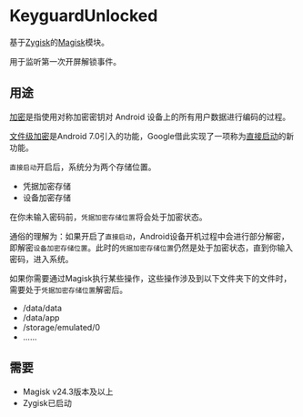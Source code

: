 # KeyguardUnlocked

基于[Zygisk](https://github.com/topjohnwu/zygisk-module-sample)的[Magisk](https://topjohnwu.github.io/Magisk/guides.html)模块。

用于监听第一次开屏解锁事件。

## 用途

[加密](https://source.android.com/security/encryption)是指使用对称加密密钥对 Android 设备上的所有用户数据进行编码的过程。

[文件级加密](https://source.android.com/security/encryption/file-based)是Android 7.0引入的功能，Google借此实现了一项称为[直接启动](https://developer.android.com/training/articles/direct-boot)的新功能。

`直接启动`开启后，系统分为两个存储位置。
* 凭据加密存储
* 设备加密存储

在你未输入密码前，`凭据加密存储位置`将会处于加密状态。

通俗的理解为：如果开启了`直接启动`，Android设备开机过程中会进行部分解密，即解密`设备加密存储位置`。此时的`凭据加密存储位置`仍然是处于加密状态，直到你输入密码，进入系统。

如果你需要通过Magisk执行某些操作，这些操作涉及到以下文件夹下的文件时，需要处于`凭据加密存储位置`解密后。
* /data/data
* /data/app
* /storage/emulated/0
* ......

## 需要

* Magisk v24.3版本及以上
* Zygisk已启动

